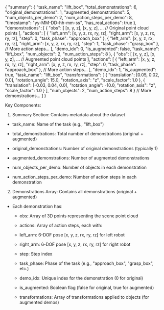 {
  "summary": {
    "task_name": "lift_box",
    "total_demonstrations": 6,
    "original_demonstrations": 1,
    "augmented_demonstrations": 5,
    "num_objects_per_demo": 2,
    "num_action_steps_per_demo": 8,
    "timestamp": "yy-MM-DD-hh-mm-ss",
    "has_real_actions": true
  },
  "demonstrations": [
    {
      "obs": [
        [x, y, z], [x, y, z], ...  // Original point cloud points
      ],
      "actions": [
        {
          "left_arm": [x, y, z, rx, ry, rz],
          "right_arm": [x, y, z, rx, ry, rz],
          "step": 0,
          "task_phase": "approach_box"
        },
        {
          "left_arm": [x, y, z, rx, ry, rz],
          "right_arm": [x, y, z, rx, ry, rz],
          "step": 1,
          "task_phase": "grasp_box"
        },
        // More action steps...
      ],
      "demo_idx": 0,
      "is_augmented": false,
      "task_name": "lift_box",
      "num_objects": 2,
      "num_action_steps": 8
    },
    {
      "obs": [
        [x, y, z], [x, y, z], ...  // Augmented point cloud points
      ],
      "actions": [
        {
          "left_arm": [x, y, z, rx, ry, rz],
          "right_arm": [x, y, z, rx, ry, rz],
          "step": 0,
          "task_phase": "approach_box"
        },
        // More action steps...
      ],
      "demo_idx": 1,
      "is_augmented": true,
      "task_name": "lift_box",
      "transformations": [
        {
          "translation": [0.05, 0.02, 0.0],
          "rotation_angle": 15.0,
          "rotation_axis": "z",
          "scale_factor": 1.0
        },
        {
          "translation": [-0.03, 0.04, 0.0],
          "rotation_angle": -10.0,
          "rotation_axis": "z",
          "scale_factor": 1.0
        }
      ],
      "num_objects": 2,
      "num_action_steps": 8
    }
    // More demonstrations...
  ]
}

Key Components:
1. Summary Section: Contains metadata about the dataset

  - task_name: Name of the task (e.g., "lift_box")

  - total_demonstrations: Total number of demonstrations (original + augmented)

  - original_demonstrations: Number of original demonstrations (typically 1)

  - augmented_demonstrations: Number of augmented demonstrations

  - num_objects_per_demo: Number of objects in each demonstration

  - num_action_steps_per_demo: Number of action steps in each demonstration

2. Demonstrations Array: Contains all demonstrations (original + augmented)

  - Each demonstration has:

    - obs: Array of 3D points representing the scene point cloud

    - actions: Array of action steps, each with:

    - left_arm: 6-DOF pose [x, y, z, rx, ry, rz] for left robot

    - right_arm: 6-DOF pose [x, y, z, rx, ry, rz] for right robot

    - step: Step index

    - task_phase: Phase of the task (e.g., "approach_box", "grasp_box", etc.)

    - demo_idx: Unique index for the demonstration (0 for original)

    - is_augmented: Boolean flag (false for original, true for augmented)

    - transformations: Array of transformations applied to objects (for augmented demos)
